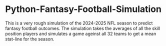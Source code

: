 # Python-Fantasy-Football-Simulation
This is a very rough simulation of the 2024-2025 NFL season to predict fantasy football outcomes. The simulation takes the averages of all the skill position players and simulates a game ageinst all 32 teams to get a mean stat-line for the season.
